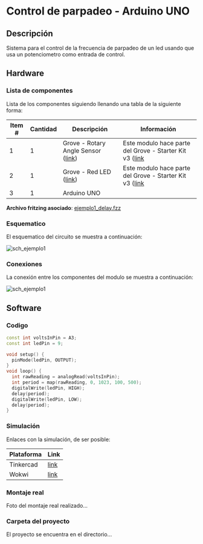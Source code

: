 # Control de parpadeo - Arduino UNO

## Descripción

Sistema para el control de la frecuencia de parpadeo de un led usando que usa un potenciometro como entrada de control.

## Hardware

### Lista de componentes

Lista de los componentes siguiendo llenando una tabla de la siguiente forma:

|Item #|Cantidad|Descripción|Información|
|---|---|---|---|
|1|1|Grove - Rotary Angle Sensor ([link](https://wiki.seeedstudio.com/Grove-Rotary_Angle_Sensor/))|Este modulo hace parte del Grove - Starter Kit v3 ([link](https://wiki.seeedstudio.com/Grove_Starter_Kit_v3/)|
|2|1|Grove - Red LED ([link](https://wiki.seeedstudio.com/Grove-Red_LED/))|Este modulo hace parte del Grove - Starter Kit v3 ([link](https://wiki.seeedstudio.com/Grove_Starter_Kit_v3/)|
|3|1|Arduino UNO||

**Archivo fritzing asociado**: [ejemplo1_delay.fzz](ejemplo1_delay.fzz) 

### Esquematico

El esquematico del circuito se muestra a continuación:

![sch_ejemplo1](ejemplo1_delay_sch.png)

### Conexiones

La conexión entre los componentes del modulo se muestra a continuación:

![sch_ejemplo1](ejemplo1_delay_bb.png)

## Software

### Codigo

```C++
const int voltsInPin = A3;
const int ledPin = 9;

void setup() {
  pinMode(ledPin, OUTPUT);
}
void loop() {
  int rawReading = analogRead(voltsInPin);
  int period = map(rawReading, 0, 1023, 100, 500);
  digitalWrite(ledPin, HIGH);
  delay(period);
  digitalWrite(ledPin, LOW);
  delay(period);
}
```

### Simulación

Enlaces con la simulación, de ser posible:

|Plataforma|Link|
|---|---|
|Tinkercad|[link](https://www.tinkercad.com/things/amRkzClXvZk-ejemplo1delay)|
|Wokwi|[link](https://wokwi.com/projects/390860047897467905)|


### Montaje real

Foto del montaje real realizado...


### Carpeta del proyecto

El proyecto se encuentra en el directorio...


